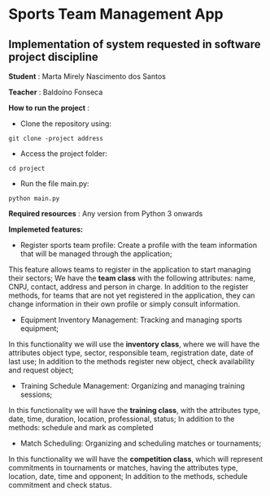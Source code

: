# Sports Team Management App

## Implementation of system requested in software project discipline

**Student** : Marta Mirely Nascimento dos Santos

**Teacher** : Baldoíno Fonseca

**How to run the project** : 

* Clone the repository using: 

 `git clone -project address`

 * Access the project folder:

 `cd project`

 * Run the file main.py:

 `python main.py`

**Required resources** : Any version from Python 3 onwards

**Implemeted features:**

* Register sports team profile: Create a profile with the team information that will be managed through the application;

This feature allows teams to register in the application to start managing their sectors; We have the **team class**  with the following attributes: name, CNPJ, contact, address and person in charge. In addition to the register methods, for teams that are not yet registered in the application, they can change information in their own profile or simply consult information.

* Equipment Inventory Management: Tracking and managing sports equipment;

In this functionality we will use the **inventory class**, where we will have the attributes object type, sector, responsible team, registration date, date of last use; In addition to the methods register new object, check availability and request object;

* Training Schedule Management: Organizing and managing training sessions;

In this functionality we will have the **training class**, with the attributes type, date, time, duration, location, professional, status; In addition to the methods: schedule and mark as completed

* Match Scheduling: Organizing and scheduling matches or tournaments;

In this functionality we will have the **competition class**, which will represent commitments in tournaments or matches, having the attributes type, location, date, time and opponent; In addition to the methods, schedule commitment and check status.


